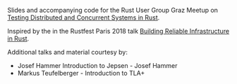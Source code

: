 Slides and accompanying code for the Rust User Group Graz Meetup on [Testing Distributed and Concurrent Systems in Rust](https://www.meetup.com/Graz-Rust-Meetup/events/251944007/).

Inspired by the in the Rustfest Paris 2018 talk [Building Reliable Infrastructure in Rust](https://www.youtube.com/watch?v=hMJEPWcSD8w).

Additional talks and material courtesy by:

* Josef Hammer Introduction to Jepsen - Josef Hammer
* Markus Teufelberger - Introduction to TLA+
